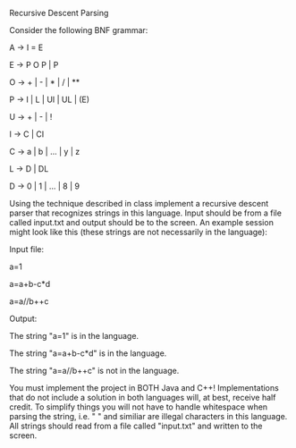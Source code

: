 Recursive Descent Parsing

Consider the following BNF grammar:

A -> I = E

E -> P O P | P

O -> + | - | * | / | **

P -> I | L | UI | UL | (E)

U -> + | - | !

I -> C | CI

C -> a | b | ... | y | z

L -> D | DL

D -> 0 | 1 | ... | 8 | 9

Using the technique described in class implement a recursive descent parser that recognizes strings in this language. Input should be from a file called input.txt and output should be to the screen. An example session might look like this (these strings are not necessarily in the language):


Input file:

a=1

a=a+b-c*d

a=a//b++c


Output:

The string "a=1" is in the language.

The string "a=a+b-c*d" is in the language.

The string "a=a//b++c" is not in the language.

You must implement the project in BOTH Java and C++! Implementations that do not include a solution in both languages will, at best, receive half credit. To simplify things you will not have to handle whitespace when parsing the string, i.e. " " and similiar are illegal characters in this language. All strings should read from a file called "input.txt" and written to the screen.
